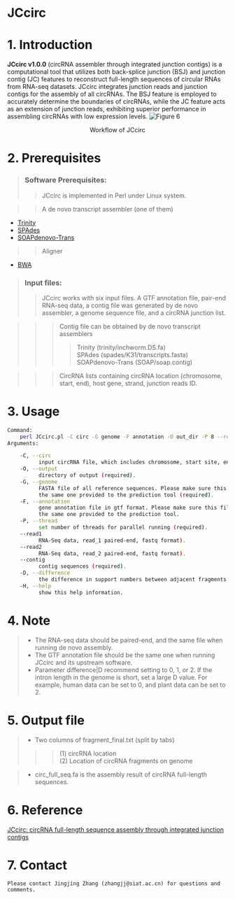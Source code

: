 # JCcirc

# 1. Introduction
**JCcirc v1.0.0** (circRNA assembler through integrated junction contigs) is a computational tool that utilizes both back-splice junction (BSJ) and junction contig (JC) features to reconstruct full-length sequences of circular RNAs from RNA-seq datasets. JCcirc integrates junction reads and junction contigs for the assembly of all circRNAs. The BSJ feature is employed to accurately determine the boundaries of circRNAs, while the JC feature acts as an extension of junction reads, exhibiting superior performance in assembling circRNAs with low expression levels.
![Figure 6](https://github.com/cbbzhang/JCcirc/assets/38315099/6fd54d85-52dd-4f06-bb13-b975ae42ebd3)
<p align="center">Workflow of JCcirc</p>
	
# 2. Prerequisites
> ### Software Prerequisites:
>> JCcirc is implemented in Perl under Linux system.

>> A de novo transcript assembler (one of them)
* [Trinity](https://github.com/trinityrnaseq/trinityrnaseq)
* [SPAdes](https://github.com/ablab/spades)
* [SOAPdenovo-Trans](https://github.com/aquaskyline/SOAPdenovo-Trans)

>> Aligner
* [BWA](https://sourceforge.net/projects/bio-bwa/files/)

> ### Input files:
>> JCcirc works with six input files. A GTF annotation file, pair-end RNA-seq data, a contig file was generated by de novo assembler, a genome sequence file, and a circRNA junction list.

>>> Contig file can be obtained by de novo transcript assemblers
>>>> Trinity (trinity/inchworm.DS.fa)<br>
>>>> SPAdes (spades/K31/transcripts.fasta)<br>
>>>> SOAPdenovo-Trans (SOAP/soap.contig)<br>

>>> CircRNA lists containing circRNA location (chromosome, start, end), host gene, strand, junction reads ID. <br>

# 3. Usage 

```bash
Command:
    perl JCcirc.pl -C circ -G genome -F annotation -O out_dir -P 8 --read1 read_1.fq --read2 read_2.fq --contig contig.fa -D 0
Arguments:

    -C, --circ
          input circRNA file, which includes chromosome, start site, end site, host gene, and junction reads ID (required).
    -O, --output
          directory of output (required).
    -G, --genome
          FASTA file of all reference sequences. Please make sure this file is
          the same one provided to the prediction tool (required).
    -F, --annotation
          gene annotation file in gtf format. Please make sure this file is
          the same one provided to the prediction tool.
    -P, --thread
          set number of threads for parallel running (required).
    --read1
          RNA-Seq data, read_1 paired-end, fastq format).
    --read2
          RNA-Seq data, read_2 paired-end, fastq format).
    --contig
          contig sequences (required).
    -D, --difference
          the difference in support numbers between adjacent fragments when generating circRNA isoforms, default is 0 (recommend setting to 0, 1, or 2, the larger number means stricter).
    -H, --help
          show this help information.
```
		  
# 4. Note
> * The RNA-seq data should be paired-end, and the same file when running de novo assembly.<br>
> * The GTF annotation file should be the same one when running JCcirc and its upstream software. <br>
> * Parameter difference|D recommend setting to 0, 1, or 2. If the intron length in the genome is short, set a large D value. For example, human data can be set to 0, and plant data can be set to 2.

# 5. Output file
> * Two columns of fragment_final.txt (split by tabs)<br>
>>>(1) circRNA location<br>
>>>(2) Location of circRNA fragments on genome<br>

> * circ_full_seq.fa is the assembly result of circRNA full-length sequences.

# 6. Reference
[JCcirc: circRNA full-length sequence assembly through integrated junction contigs](https://academic.oup.com/bib/article-abstract/24/6/bbad363/7313456)
# 7. Contact
	Please contact Jingjing Zhang (zhangjj@siat.ac.cn) for questions and comments.

